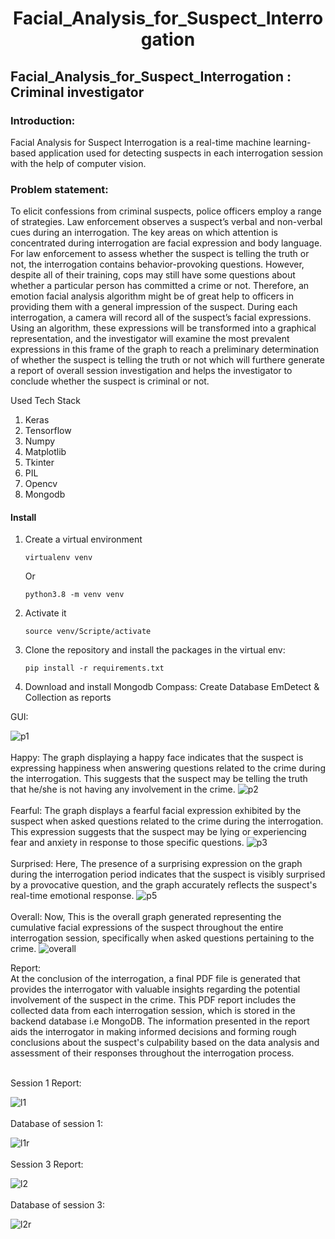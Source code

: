 <div align="center">

# Facial_Analysis_for_Suspect_Interrogation

</div>

## Facial_Analysis_for_Suspect_Interrogation : Criminal investigator 

### Introduction:
Facial Analysis for Suspect Interrogation is a real-time machine learning-based application used for detecting suspects in each interrogation session with the help of computer vision.

### Problem statement:
To elicit confessions from criminal suspects, police officers employ a range of strategies. Law
enforcement observes a suspect’s verbal and non-verbal cues during an interrogation. The key
areas on which attention is concentrated during interrogation are facial expression and body
language. For law enforcement to assess whether the suspect is telling the truth or not, the
interrogation contains behavior-provoking questions. However, despite all of their training,
cops may still have some questions about whether a particular person has committed a crime
or not. Therefore, an emotion facial analysis algorithm might be of great help to officers in providing
them with a general impression of the suspect. During each interrogation, a camera will record
all of the suspect’s facial expressions. Using an algorithm, these expressions will be transformed
into a graphical representation, and the investigator will examine the most prevalent expressions
in this frame of the graph to reach a preliminary determination of whether the suspect is telling
the truth or not which will furthere generate a report of overall session investigation and helps the
investigator to conclude whether the suspect is criminal or not.

Used Tech Stack
1. Keras
2. Tensorflow
3. Numpy
4. Matplotlib
5. Tkinter
6. PIL
7. Opencv
8. Mongodb

#### Install

1. Create a virtual environment

    `virtualenv venv`

    Or

    `python3.8 -m venv venv`

2. Activate it

    `source venv/Scripte/activate`

3. Clone the repository and install the packages in the virtual env:

    `pip install -r requirements.txt`

4. Download and install Mongodb Compass:
       Create Database EmDetect & Collection as reports
    
GUI:

![p1](https://github.com/OMDUBEY21/Facial_Analysis_for_Suspect_Interrogation/assets/84987833/9d1c2e01-59f2-43dc-a702-fcf5ca6fcd19)
<br>
<br>
Happy: The graph displaying a happy face indicates that the suspect is expressing happiness when answering questions related to the crime during the interrogation. This suggests that the suspect may be telling the truth that he/she is not having any involvement in the crime.
![p2](https://github.com/OMDUBEY21/Facial_Analysis_for_Suspect_Interrogation/assets/84987833/ef7e06d8-c66b-41fb-8be5-8af020405231)
<br>
<br>
Fearful: The graph displays a fearful facial expression exhibited by the suspect when asked questions related to the crime during the interrogation. This expression suggests that the suspect may be lying or experiencing fear and anxiety in response to those specific questions.
![p3](https://github.com/OMDUBEY21/Facial_Analysis_for_Suspect_Interrogation/assets/84987833/eeac3304-bea1-4cf7-9e46-73cedc5bcae6)
<br>
<br>
Surprised: Here, The presence of a surprising expression on the graph during the interrogation period indicates that the suspect is visibly surprised by a provocative question, and the graph accurately reflects the suspect's real-time emotional response. 
![p5](https://github.com/OMDUBEY21/Facial_Analysis_for_Suspect_Interrogation/assets/84987833/ef772395-1f52-4ce1-942d-6618109884ed)
<br>
<br>
Overall: Now, This is the overall graph generated representing the cumulative facial expressions of the suspect throughout the entire interrogation session, specifically when asked questions pertaining to the crime. 
![overall](https://github.com/OMDUBEY21/Facial_Analysis_for_Suspect_Interrogation/assets/84987833/7c7f1a7d-4ba4-4c5f-9127-d755eb924527)


Report:
<br>
At the conclusion of the interrogation, a final PDF file is generated that provides the interrogator with valuable insights regarding the potential involvement of the suspect in the crime. This PDF report includes the collected data from each interrogation session, which is stored in the backend database i.e MongoDB. The information presented in the report aids the interrogator in making informed decisions and forming rough conclusions about the suspect's culpability based on the data analysis and assessment of their responses throughout the interrogation process.
<br>
<br>

   Session 1 Report:
   
   ![l1](https://github.com/OMDUBEY21/Facial_Analysis_for_Suspect_Interrogation/assets/84987833/fb579434-cf33-463a-8d6b-23caf353e059)
   <br>
   <br>
   Database of session 1:
   
   ![l1r](https://github.com/OMDUBEY21/Facial_Analysis_for_Suspect_Interrogation/assets/84987833/306af9db-ea75-484b-97d7-32b1632399ab)
    <br>
    <br>
    Session 3 Report:
    
   ![l2](https://github.com/OMDUBEY21/Facial_Analysis_for_Suspect_Interrogation/assets/84987833/7467c58a-cff8-42c5-83d6-df5cedd959a2)
   <br>
   <br>
   Database of session 3:
   
   ![l2r](https://github.com/OMDUBEY21/Facial_Analysis_for_Suspect_Interrogation/assets/84987833/7ad159aa-fd40-4ff9-9007-810a50f51fc1)    

    

